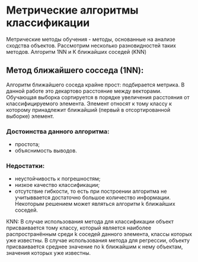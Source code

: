 # Метрические алгоритмы классификации
Метрические методы обучения - методы, основанные на анализе сходства объектов. Рассмотрим несколько разновидностей таких методов.
Алгоритм 1NN и K ближайших соседей (KNN)

## Метод ближайшего сосседа (1NN):
Алгоритм ближайшего соседа крайне прост: подбирается метрика. В данной работе это декартово расстояние между векторами. Обучающая выборка сортируется в порядке увеличения расстояния от классифицируемого элемента. Элемент относят к тому классу к которому принадлежит ближайший (первый в отсортированной выборке) элемент.
### Достоинства данного алгоритма:
+ простота;
+ объяснимость выводов. 
### Недостатки: 
+ неустойчивость к погрешностям; 
+ низкое качество классификации; 
+ отсутствие гибкости, то есть при 
построении алгоритма не учитыввается 
достаточно большое количество информации.
Некоторым решением может являться алгоритм k ближайших соседей.

КNN:
В случае использования метода для классификации объект присваивается тому классу, который является наиболее распространённым среди k соседей данного элемента, классы которых уже известны. В случае использования метода для регрессии, объекту присваивается среднее значение по k ближайшим к нему объектам, значения которых уже известны.

